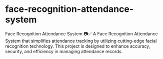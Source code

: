 # face-recognition-attendance-system
Face Recognition Attendance System 📷✅ A Face Recognition Attendance System that simplifies attendance tracking by utilizing cutting-edge facial recognition technology. This project is designed to enhance accuracy, security, and efficiency in managing attendance records. 
